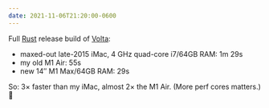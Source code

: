 ```yaml
---
date: 2021-11-06T21:20:00-0600
---
```


Full [Rust][rust] release build of [Volta][volta]:

- maxed-out late-2015 iMac, 4 GHz quad-core i7/64GB RAM: 1m 29s
- my old M1 Air: 55s
- new 14″ M1 Max/64GB RAM: 29s

So: 3× faster than my iMac, almost 2× the M1 Air. (More perf cores matters.) 🤯

[rust]: https://www.rust-lang.org
[volta]: https://volta.sh

